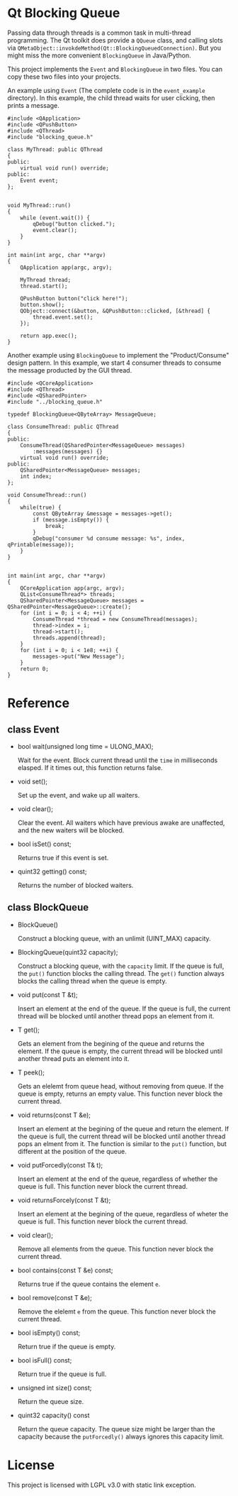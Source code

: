 Qt Blocking Queue
=================

Passing data through threads is a common task in multi-thread programming. The Qt toolkit does provide a `QQueue` class, and calling slots via `QMetaObject::invokdeMethod(Qt::BlockingQueuedConnection)`. But you might miss the more convenient `BlockingQueue` in Java/Python.

This project implements the `Event` and `BlockingQueue` in two files. You can copy these two files into your projects.

An example using `Event` (The complete code is in the `event_example` directory). In this example, the child thread waits for user clicking, then prints a message.

    #include <QApplication>
    #include <QPushButton>
    #include <QThread>
    #include "blocking_queue.h"

    class MyThread: public QThread
    {
    public:
        virtual void run() override;
    public:
        Event event;
    };


    void MyThread::run()
    {
        while (event.wait()) {
            qDebug("button clicked.");
            event.clear();
        }
    }

    int main(int argc, char **argv)
    {
        QApplication app(argc, argv);

        MyThread thread;
        thread.start();

        QPushButton button("click here!");
        button.show();
        QObject::connect(&button, &QPushButton::clicked, [&thread] {
            thread.event.set();
        });
        
        return app.exec();
    }
    
Another example using `BlockingQueue` to implement the "Product/Consume" design pattern. In this example, we start 4 consumer threads to consume the message producted by the GUI thread.

    #include <QCoreApplication>
    #include <QThread>
    #include <QSharedPointer>
    #include "../blocking_queue.h"

    typedef BlockingQueue<QByteArray> MessageQueue;

    class ConsumeThread: public QThread
    {
    public:
        ConsumeThread(QSharedPointer<MessageQueue> messages)
            :messages(messages) {}
        virtual void run() override;
    public:
        QSharedPointer<MessageQueue> messages;
        int index;
    };

    void ConsumeThread::run()
    {
        while(true) {
            const QByteArray &message = messages->get();
            if (message.isEmpty()) {
                break;
            }
            qDebug("consumer %d consume message: %s", index, qPrintable(message));
        }
    }


    int main(int argc, char **argv)
    {
        QCoreApplication app(argc, argv);
        QList<ConsumeThread*> threads;
        QSharedPointer<MessageQueue> messages = QSharedPointer<MessageQueue>::create();
        for (int i = 0; i < 4; ++i) {
            ConsumeThread *thread = new ConsumeThread(messages);
            thread->index = i;
            thread->start();
            threads.append(thread);
        }
        for (int i = 0; i < 1e8; ++i) {
            messages->put("New Message");
        }
        return 0;
    }
    

Reference
=========

class Event
-----------

* bool wait(unsigned long time = ULONG_MAX);

    Wait for the event. Block current thread until the `time` in milliseconds elasped. If it times out, this function returns false.
    
* void set();

    Set up the event, and wake up all waiters.
    
* void clear();

    Clear the event. All waiters which have previous awake are unaffected, and the new waiters will be blocked.

* bool isSet() const;

    Returns true if this event is set.
    
* quint32 getting() const;

    Returns the number of blocked waiters.

class BlockQueue
----------------

* BlockQueue()

    Construct a blocking queue, with an unlimit (UINT_MAX) capacity.
    
* BlockingQueue(quint32 capacity);

    Construct a blocking queue, with the `capacity` limit. If the queue is full, the `put()` function blocks the calling thread. The `get()` function always blocks the calling thread when the queue is empty.

* void put(const T &t);

    Insert an element at the end of the queue. If the queue is full, the current thread will be blocked until another thread pops an element from it.
    
* T get();

    Gets an element from the begining of the queue and returns the element. If the queue is empty, the current thread will be blocked until another thread puts an element into it.
    
* T peek();

    Gets an elelemt from queue head, without removing from queue. If the queue is empty, returns an empty value. This function never block the current thread.
    
    
* void returns(const T &e);

    Insert an element at the begining of the queue and return the element. If the queue is full, the current thread will be blocked until another thread pops an elment from it. The function is similar to the `put()` function, but different at the position of the queue.
    
* void putForcedly(const T& t);

    Insert an element at the end of the queue, regardless of whether the queue is full. This function never block the current thread.
    
* void returnsForcely(const T &t);

    Insert an element at the begining of the queue, regardless of wheter the queue is full. This function never block the current thread.
    
* void clear();

    Remove all elements from the queue. This function never block the current thread.

* bool contains(const T &e) const;

    Returns true if the queue contains the element `e`.
    
* bool remove(const T &e);

    Remove the elelemt `e` from the queue. This function never block the current thread.
    
* bool isEmpty() const;

    Return true if the queue is empty.
    
* bool isFull() const;

    Return true if the queue is full.
    
* unsigned int size() const;

    Return the queue size.
    
* quint32 capacity() const

    Return the queue capacity. The queue size might be larger than the capacity because the `putForcedly()` always ignores this capacity limit.
    
    
License
=======

This project is licensed with LGPL v3.0 with static link exception.



